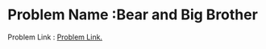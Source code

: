 # Problem Name :Bear and Big Brother
 Problem Link : [Problem Link.](http://codeforces.com/contest/791/problem/A)

